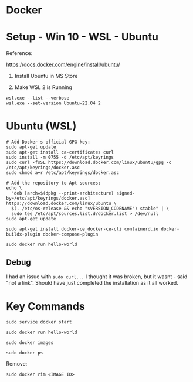 # Docker

# Setup - Win 10 - WSL - Ubuntu

Reference:

https://docs.docker.com/engine/install/ubuntu/

1. Install Ubuntu in MS Store

2. Make WSL 2 is Running

```
wsl.exe --list --verbose
wsl.exe --set-version Ubuntu-22.04 2
```

# Ubuntu (WSL)

```
# Add Docker's official GPG key:
sudo apt-get update
sudo apt-get install ca-certificates curl
sudo install -m 0755 -d /etc/apt/keyrings
sudo curl -fsSL https://download.docker.com/linux/ubuntu/gpg -o /etc/apt/keyrings/docker.asc
sudo chmod a+r /etc/apt/keyrings/docker.asc

# Add the repository to Apt sources:
echo \
  "deb [arch=$(dpkg --print-architecture) signed-by=/etc/apt/keyrings/docker.asc] https://download.docker.com/linux/ubuntu \
  $(. /etc/os-release && echo "$VERSION_CODENAME") stable" | \
  sudo tee /etc/apt/sources.list.d/docker.list > /dev/null
sudo apt-get update
```

```
sudo apt-get install docker-ce docker-ce-cli containerd.io docker-buildx-plugin docker-compose-plugin
```

```
sudo docker run hello-world
```

## Debug

I had an issue with `sudo curl...` I thought it was broken, but it wasnt - said "not a link". Should have just completed the installation as it all worked.

# Key Commands

```
sudo service docker start
```

```
sudo docker run hello-world
```

```
sudo docker images
```

```
sudo docker ps
```

Remove: 

```
sudo docker rim <IMAGE ID>
```
